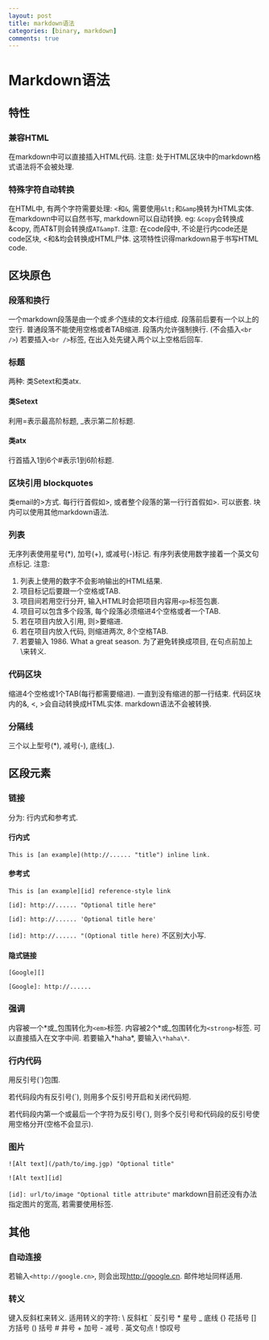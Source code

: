 ```yaml
---
layout: post
title: markdown语法
categories: [binary, markdown]
comments: true
---
```

# Markdown语法
## 特性
### 兼容HTML
在markdown中可以直接插入HTML代码. 注意: 处于HTML区块中的markdown格式语法将不会被处理.
### 特殊字符自动转换
在HTML中, 有两个字符需要处理: `<`和`&`, 需要使用`&lt;`和`&amp`换转为HTML实体.
在markdown中可以自然书写, markdown可以自动转换.
eg: `&copy`会转换成&copy, 而AT&T则会转换成`AT&ampT`.
注意: 在code段中, 不论是行内code还是code区块, <和&均会转换成HTML尸体. 这项特性识得markdown易于书写HTML code.
## 区块原色
### 段落和换行
一个markdown段落是由一个或*多个*连续的文本行组成. 段落前后要有一个以上的空行. 普通段落不能使用空格或者TAB缩进.
段落内允许强制换行. (不会插入`<br />`)
若要插入`<br />`标签, 在出入处先键入两个以上空格后回车.
### 标题
两种: 类Setext和类atx.
#### 类Setext
利用=表示最高阶标题, _表示第二阶标题.
#### 类atx
行首插入1到6个#表示1到6阶标题.
### 区块引用 blockquotes
类email的>方式. 每行行首假如>, 或者整个段落的第一行行首假如>. 
可以嵌套.
块内可以使用其他markdown语法.
### 列表
无序列表使用星号(\*), 加号(+), 或减号(-)标记.
有序列表使用数字接着一个英文句点标记.
注意: 
1. 列表上使用的数字不会影响输出的HTML结果.
2. 项目标记后要跟一个空格或TAB.
3. 项目间若用空行分开, 输入HTML时会把项目内容用`<p>`标签包裹.
4. 项目可以包含多个段落, 每个段落必须缩进4个空格或者一个TAB.
5. 若在项目内放入引用, 则>要缩进.
6. 若在项目内放入代码, 则缩进两次, 8个空格TAB.
7. 若要输入 1986. What a great season. 为了避免转换成项目, 在句点前加上\来转义.


### 代码区块
缩进4个空格或1个TAB(每行都需要缩进).
一直到没有缩进的那一行结束.
代码区块内的&, <, >会自动转换成HTML实体. markdown语法不会被转换.
### 分隔线
三个以上型号(\*), 减号(-), 底线(_).
## 区段元素
### 链接
分为: 行内式和参考式.
#### 行内式
`This is [an example](http://...... "title") inline link.`
#### 参考式
`This is [an example][id] reference-style link`

`[id]: http://...... "Optional title here"`

`[id]: http://...... 'Optional title here'`

`[id]: http://...... "(Optional title here)`
不区别大小写.
#### 隐式链接
`[Google][]`

`[Google]: http://......`
### 强调
内容被一个\*或_包围转化为`<em>`标签.
内容被2个\*或_包围转化为`<strong>`标签.
可以直接插入在文字中间.
若要输入\*haha\*, 要输入`\*haha\*`.
### 行内代码
用反引号(\`)包围.

若代码段内有反引号(\`), 则用多个反引号开启和关闭代码短.

若代码段内第一个或最后一个字符为反引号(\`), 则多个反引号和代码段的反引号使用空格分开(空格不会显示).
### 图片
`![Alt text](/path/to/img.jgp) "Optional title"`

`![Alt text][id]`

`[id]: url/to/image "Optional title attribute"`
markdown目前还没有办法指定图片的宽高, 若需要使用<img>标签.
## 其他
### 自动连接
若输入`<http://google.cn>`, 则会出现<http://google.cn>.
邮件地址同样适用.
### 转义
键入反斜杠来转义.
适用转义的字符:
    \  反斜杠
    `  反引号
    *  星号
    _  底线
    {} 花括号
    [] 方括号
    () 括号
    #  井号
    +  加号
    -  减号
    .  英文句点
    !  惊叹号
